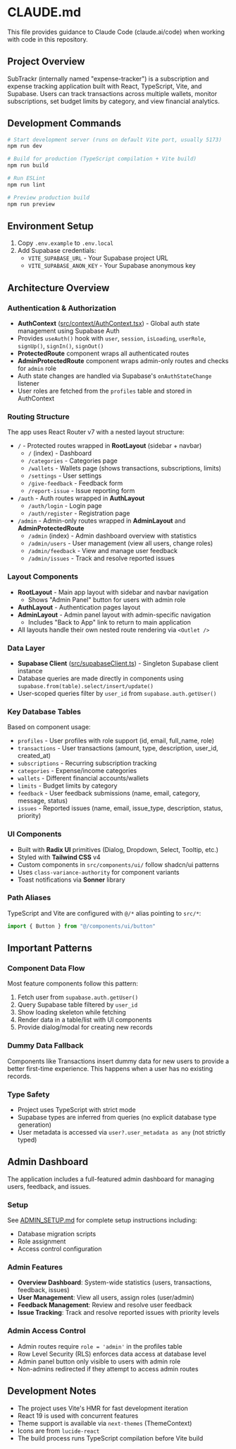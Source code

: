 # CLAUDE.md

This file provides guidance to Claude Code (claude.ai/code) when working with code in this repository.

## Project Overview

SubTrackr (internally named "expense-tracker") is a subscription and expense tracking application built with React, TypeScript, Vite, and Supabase. Users can track transactions across multiple wallets, monitor subscriptions, set budget limits by category, and view financial analytics.

## Development Commands

```bash
# Start development server (runs on default Vite port, usually 5173)
npm run dev

# Build for production (TypeScript compilation + Vite build)
npm run build

# Run ESLint
npm run lint

# Preview production build
npm run preview
```

## Environment Setup

1. Copy `.env.example` to `.env.local`
2. Add Supabase credentials:
   - `VITE_SUPABASE_URL` - Your Supabase project URL
   - `VITE_SUPABASE_ANON_KEY` - Your Supabase anonymous key

## Architecture Overview

### Authentication & Authorization
- **AuthContext** ([src/context/AuthContext.tsx](src/context/AuthContext.tsx)) - Global auth state management using Supabase Auth
- Provides `useAuth()` hook with `user`, `session`, `isLoading`, `userRole`, `signUp()`, `signIn()`, `signOut()`
- **ProtectedRoute** component wraps all authenticated routes
- **AdminProtectedRoute** component wraps admin-only routes and checks for `admin` role
- Auth state changes are handled via Supabase's `onAuthStateChange` listener
- User roles are fetched from the `profiles` table and stored in AuthContext

### Routing Structure
The app uses React Router v7 with a nested layout structure:
- `/` - Protected routes wrapped in **RootLayout** (sidebar + navbar)
  - `/` (index) - Dashboard
  - `/categories` - Categories page
  - `/wallets` - Wallets page (shows transactions, subscriptions, limits)
  - `/settings` - User settings
  - `/give-feedback` - Feedback form
  - `/report-issue` - Issue reporting form
- `/auth` - Auth routes wrapped in **AuthLayout**
  - `/auth/login` - Login page
  - `/auth/register` - Registration page
- `/admin` - Admin-only routes wrapped in **AdminLayout** and **AdminProtectedRoute**
  - `/admin` (index) - Admin dashboard overview with statistics
  - `/admin/users` - User management (view all users, change roles)
  - `/admin/feedback` - View and manage user feedback
  - `/admin/issues` - Track and resolve reported issues

### Layout Components
- **RootLayout** - Main app layout with sidebar and navbar navigation
  - Shows "Admin Panel" button for users with admin role
- **AuthLayout** - Authentication pages layout
- **AdminLayout** - Admin panel layout with admin-specific navigation
  - Includes "Back to App" link to return to main application
- All layouts handle their own nested route rendering via `<Outlet />`

### Data Layer
- **Supabase Client** ([src/supabaseClient.ts](src/supabaseClient.ts)) - Singleton Supabase client instance
- Database queries are made directly in components using `supabase.from(table).select/insert/update()`
- User-scoped queries filter by `user_id` from `supabase.auth.getUser()`

### Key Database Tables
Based on component usage:
- `profiles` - User profiles with role support (id, email, full_name, role)
- `transactions` - User transactions (amount, type, description, user_id, created_at)
- `subscriptions` - Recurring subscription tracking
- `categories` - Expense/income categories
- `wallets` - Different financial accounts/wallets
- `limits` - Budget limits by category
- `feedback` - User feedback submissions (name, email, category, message, status)
- `issues` - Reported issues (name, email, issue_type, description, status, priority)

### UI Components
- Built with **Radix UI** primitives (Dialog, Dropdown, Select, Tooltip, etc.)
- Styled with **Tailwind CSS** v4
- Custom components in `src/components/ui/` follow shadcn/ui patterns
- Uses `class-variance-authority` for component variants
- Toast notifications via **Sonner** library

### Path Aliases
TypeScript and Vite are configured with `@/*` alias pointing to `src/*`:
```typescript
import { Button } from "@/components/ui/button"
```

## Important Patterns

### Component Data Flow
Most feature components follow this pattern:
1. Fetch user from `supabase.auth.getUser()`
2. Query Supabase table filtered by `user_id`
3. Show loading skeleton while fetching
4. Render data in a table/list with UI components
5. Provide dialog/modal for creating new records

### Dummy Data Fallback
Components like Transactions insert dummy data for new users to provide a better first-time experience. This happens when a user has no existing records.

### Type Safety
- Project uses TypeScript with strict mode
- Supabase types are inferred from queries (no explicit database type generation)
- User metadata is accessed via `user?.user_metadata as any` (not strictly typed)

## Admin Dashboard

The application includes a full-featured admin dashboard for managing users, feedback, and issues.

### Setup
See [ADMIN_SETUP.md](ADMIN_SETUP.md) for complete setup instructions including:
- Database migration scripts
- Role assignment
- Access control configuration

### Admin Features
- **Overview Dashboard**: System-wide statistics (users, transactions, feedback, issues)
- **User Management**: View all users, assign roles (user/admin)
- **Feedback Management**: Review and resolve user feedback
- **Issue Tracking**: Track and resolve reported issues with priority levels

### Admin Access Control
- Admin routes require `role = 'admin'` in the profiles table
- Row Level Security (RLS) enforces data access at database level
- Admin panel button only visible to users with admin role
- Non-admins redirected if they attempt to access admin routes

## Development Notes

- The project uses Vite's HMR for fast development iteration
- React 19 is used with concurrent features
- Theme support is available via `next-themes` (ThemeContext)
- Icons are from `lucide-react`
- The build process runs TypeScript compilation before Vite build
